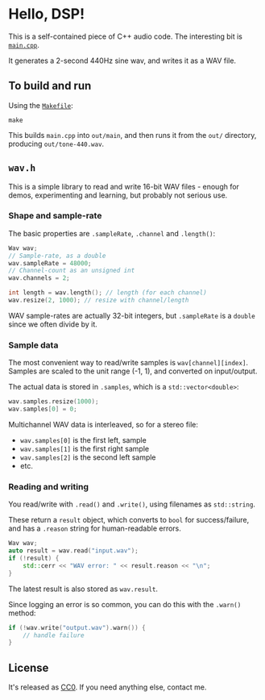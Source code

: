 # Hello, DSP!

This is a self-contained piece of C++ audio code.  The interesting bit is [`main.cpp`](main.cpp).

It generates a 2-second 440Hz sine wav, and writes it as a WAV file.

## To build and run

Using the [`Makefile`](Makefile):

```
make
```

This builds `main.cpp` into  `out/main`, and then runs it from the `out/` directory, producing  `out/tone-440.wav`.

## `wav.h`

This is a simple library to read and write 16-bit WAV files - enough for demos, experimenting and learning, but probably not serious use.

### Shape and sample-rate

The basic properties are `.sampleRate`, `.channel` and `.length()`:

```cpp
Wav wav;
// Sample-rate, as a double
wav.sampleRate = 48000;
// Channel-count as an unsigned int
wav.channels = 2;

int length = wav.length(); // length (for each channel)
wav.resize(2, 1000); // resize with channel/length
```

WAV sample-rates are actually 32-bit integers, but `.sampleRate` is a `double` since we often divide by it.

### Sample data

The most convenient way to read/write samples is `wav[channel][index]`.  Samples are scaled to the unit range (-1, 1), and converted on input/output.

The actual data is stored in `.samples`, which is a `std::vector<double>`:

```cpp
wav.samples.resize(1000);
wav.samples[0] = 0;
```

Multichannel WAV data is interleaved, so for a stereo file:
* `wav.samples[0]` is the first left, sample
* `wav.samples[1]` is the first right sample
* `wav.samples[2]` is the second left sample
* etc.

### Reading and writing

You read/write with `.read()` and `.write()`, using filenames as `std::string`.

These return a `result` object, which converts to `bool` for success/failure, and has a `.reason` string for human-readable errors.

```cpp
Wav wav;
auto result = wav.read("input.wav");
if (!result) {
	std::cerr << "WAV error: " << result.reason << "\n";
}
```

The latest result is also stored as `wav.result`.

Since logging an error is so common, you can do this with the `.warn()` method:

```cpp
if (!wav.write("output.wav").warn()) {
	// handle failure
}
```

## License

It's released as [CC0](https://creativecommons.org/publicdomain/zero/1.0/).  If you need anything else, contact me.

